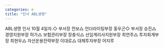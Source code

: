 ```yaml
---
categories: e
title: "인사 ABL생명"
---
```

ABL생명 인사 10월 4일자.◇ 부서장 전보△ 언더라이팅부장 홍우곤◇ 부서장 승진△ 경영지원부장 허가△ 보험관리부장 장충식△ 선임계리사지원부장 최연주△ 투자회계부장 최현우△ 자산운용전략부장 이대로△ 대체투자부장 어지루